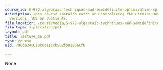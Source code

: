 ```yaml
---
course_id: 6-972-algebraic-techniques-and-semidefinite-optimization-spring-2006
description: This course contains notes on Generalizing the Hermite Matrix, Parametric
  Versions, SOS on Quotients.
file_location: /coursemedia/6-972-algebraic-techniques-and-semidefinite-optimization-spring-2006/798da340610c6ce1ccb902bb918666f8_lecture_16.pdf
file_type: application/pdf
layout: pdf
title: lecture_16.pdf
type: course
uid: 798da340610c6ce1ccb902bb918666f8

---
```

None